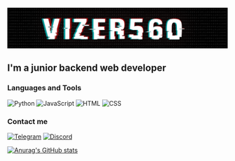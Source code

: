 ![Header](https://github.com/Vizer560/Vizer560/blob/main/assets/header.png)
## I'm a junior backend web developer

### Languages and Tools
![Python](https://img.shields.io/badge/-Python-121212?style=for-the-badge&logo=python&logoColor=4186B2)
![JavaScript](https://img.shields.io/badge/-JavaScript-121212?style=for-the-badge&logo=JavaScript&logoColor=EFD81D)
![HTML](https://img.shields.io/badge/-HTML-121212?style=for-the-badge&logo=HTML5&logoColor=D84924)
![CSS](https://img.shields.io/badge/-CSS-121212?style=for-the-badge&logo=CSS3&logoColor=254BDD)

### Contact me
[![Telegram](https://img.shields.io/badge/-Telegram-121212?style=for-the-badge&logo=Telegram&logoColor=#1C93CF)](https://t.me/Vizer560)
[![Discord](https://img.shields.io/badge/-Discord-121212?style=for-the-badge&logo=Discord)](https://discordapp.com/users/299965265834278913)


[![Anurag's GitHub stats](https://github-readme-stats.vercel.app/api?username=Vizer560&show_icons=true&theme=tokyonight)](https://github.com/anuraghazra/github-readme-stats)


